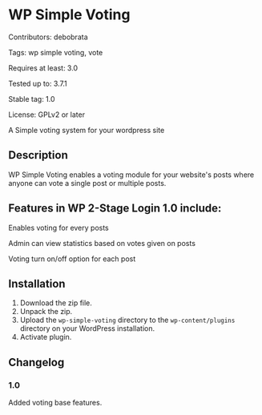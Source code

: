 # WP Simple Voting

Contributors: debobrata

Tags: wp simple voting, vote

Requires at least: 3.0

Tested up to: 3.7.1

Stable tag: 1.0

License: GPLv2 or later


A Simple voting system for your wordpress site

## Description

WP Simple Voting enables a voting module for your website's posts where anyone can vote a single post or multiple posts.


## Features in WP 2-Stage Login 1.0 include:

Enables voting for every posts

Admin can view statistics based on votes given on posts

Voting turn on/off option for each post


## Installation

1. Download the zip file.
2. Unpack the zip.
3. Upload the `wp-simple-voting` directory to the `wp-content/plugins` directory on your WordPress installation.
4. Activate plugin.


## Changelog

### 1.0

Added voting base features.

